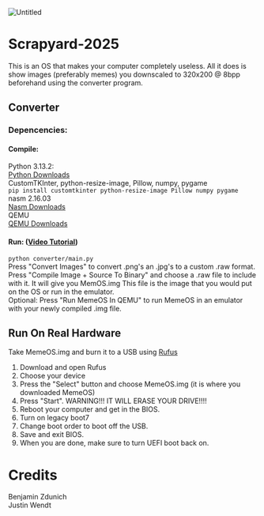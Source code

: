 ![Untitled](https://github.com/user-attachments/assets/cb173c57-770d-465b-a3b5-d93a22ece17c)

# Scrapyard-2025<br>
This is an OS that makes your computer completely useless. All it does is show images (preferably memes) you downscaled to 320x200 @ 8bpp beforehand using the converter program.
## Converter
### Depencencies:<br>
#### Compile:<br>
Python 3.13.2:<br>
[Python Downloads](https://www.python.org/downloads/) <br>
CustomTKInter, python-resize-image, Pillow, numpy, pygame<br>
`pip install customtkinter python-resize-image Pillow numpy pygame`<br>
nasm 2.16.03<br>
[Nasm Downloads](https://www.nasm.us/pub/nasm/releasebuilds/2.16.03/)<br>
QEMU<br>
[QEMU Downloads](https://www.qemu.org/download/)<br>
#### Run: ([Video Tutorial](https://youtu.be/9WA77e_jNv0)) <br>
`python converter/main.py`<br>
Press "Convert Images" to convert .png's an .jpg's to a custom .raw format.<br>
Press "Compile Image + Source To Binary" and choose a .raw file to include with it. It will give you MemOS.img This file is the image that you would put on the OS or run in the emulator.<br>
Optional: Press "Run MemeOS In QEMU" to run MemeOS in an emulator with your newly compiled .img file.<br>
## Run On Real Hardware
Take MemeOS.img and burn it to a USB using [Rufus](https://rufus.ie/en/)<br>
1. Download and open Rufus
2. Choose your device
3. Press the "Select" button and choose MemeOS.img (it is where you downloaded MemeOS)
4. Press "Start". WARNING!!! IT WILL ERASE YOUR DRIVE!!!!
5. Reboot your computer and get in the BIOS.
6. Turn on legacy boot7
7. Change boot order to boot off the USB.
8. Save and exit BIOS.
9. When you are done, make sure to turn UEFI boot back on.

# Credits  
Benjamin Zdunich  
Justin Wendt
